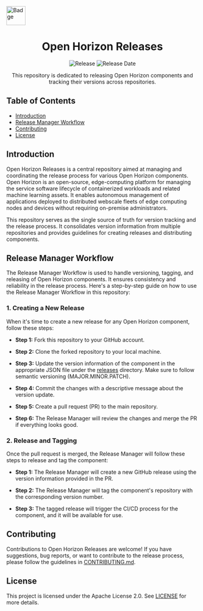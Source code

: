 <p div align="left">
  <img src="https://github.com/open-horizon/.github/blob/master/profile/open-horizon-color.png" alt="Badge" width="auto" height="50">
  <h1 align="center">Open Horizon Releases</h1>
</p>

<p align="center">
  <img src="https://img.shields.io/github/v/release/blakep7/Open-Horizon-Release" alt="Release">
  <img src="https://img.shields.io/github/release-date/blakep7/Open-Horizon-Release" alt="Release Date">
</p>

<p align="center">
  This repository is dedicated to releasing Open Horizon components and tracking their versions across repositories.
</p>

## Table of Contents

- [Introduction](#introduction)
- [Release Manager Workflow](#release-manager-workflow)
- [Contributing](#contributing)
- [License](#license)

## Introduction

Open Horizon Releases is a central repository aimed at managing and coordinating the release process for various Open Horizon components. Open Horizon is an open-source, edge-computing platform for managing the service software lifecycle of containerized workloads and related machine learning assets. It enables autonomous management of applications deployed to distributed webscale fleets of edge computing nodes and devices without requiring on-premise administrators.

This repository serves as the single source of truth for version tracking and the release process. It consolidates version information from multiple repositories and provides guidelines for creating releases and distributing components.

## Release Manager Workflow

The Release Manager Workflow is used to handle versioning, tagging, and releasing of Open Horizon components. It ensures consistency and reliability in the release process. Here's a step-by-step guide on how to use the Release Manager Workflow in this repository:

### 1. Creating a New Release

When it's time to create a new release for any Open Horizon component, follow these steps:

- **Step 1:** Fork this repository to your GitHub account.

- **Step 2:** Clone the forked repository to your local machine.

- **Step 3:** Update the version information of the component in the appropriate JSON file under the [releases](releases) directory. Make sure to follow semantic versioning (MAJOR.MINOR.PATCH).

- **Step 4:** Commit the changes with a descriptive message about the version update.

- **Step 5:** Create a pull request (PR) to the main repository.

- **Step 6:** The Release Manager will review the changes and merge the PR if everything looks good.

### 2. Release and Tagging

Once the pull request is merged, the Release Manager will follow these steps to release and tag the component:

- **Step 1:** The Release Manager will create a new GitHub release using the version information provided in the PR.

- **Step 2:** The Release Manager will tag the component's repository with the corresponding version number.

- **Step 3:** The tagged release will trigger the CI/CD process for the component, and it will be available for use.

## Contributing

Contributions to Open Horizon Releases are welcome! If you have suggestions, bug reports, or want to contribute to the release process, please follow the guidelines in [CONTRIBUTING.md](CONTRIBUTING.md).

## License

This project is licensed under the Apache License 2.0. See [LICENSE](LICENSE) for more details.

